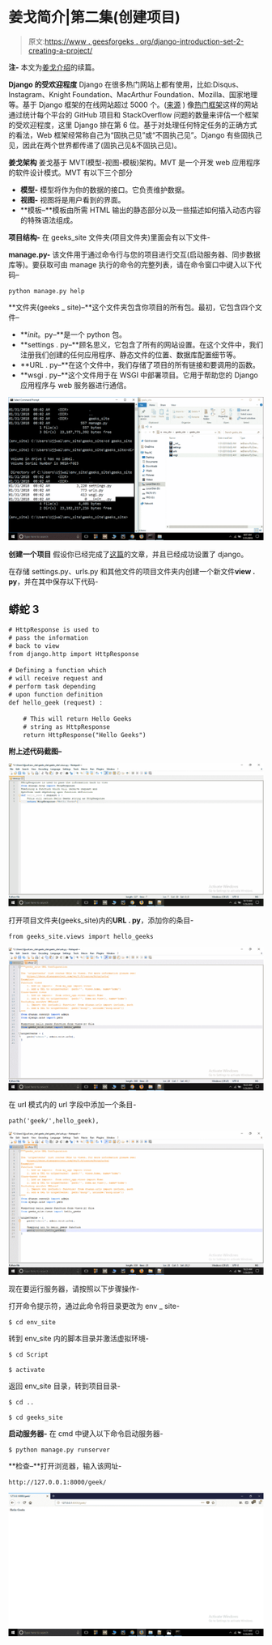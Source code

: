 # 姜戈简介|第二集(创建项目)

> 原文:[https://www . geesforgeks . org/django-introduction-set-2-creating-a-project/](https://www.geeksforgeeks.org/django-introduction-set-2-creating-a-project/)

**注-** 本文为[姜戈介绍](https://www.geeksforgeeks.org/django-introduction-and-installation/)的续篇。

**Django 的受欢迎程度**
Django 在很多热门网站上都有使用，比如:Disqus、Instagram、Knight Foundation、MacArthur Foundation、Mozilla、国家地理等。基于 Django 框架的在线网站超过 5000 个。([来源](https://www.djangosites.org/) )
像[热门框架](http://hotframeworks.com/)这样的网站通过统计每个平台的 GitHub 项目和 StackOverflow 问题的数量来评估一个框架的受欢迎程度，这里 Django 排在第 6 位。基于对处理任何特定任务的正确方式的看法，Web 框架经常称自己为“固执己见”或“不固执己见”。Django 有些固执己见，因此在两个世界都传递了(固执己见&不固执己见)。

**姜戈架构**
姜戈基于 MVT(模型-视图-模板)架构。MVT 是一个开发 web 应用程序的软件设计模式。MVT 有以下三个部分

*   **模型-** 模型将作为你的数据的接口。它负责维护数据。
*   **视图-** 视图将是用户看到的界面。
*   **模板–**模板由所需 HTML 输出的静态部分以及一些描述如何插入动态内容的特殊语法组成。

**项目结构-** 在 geeks_site 文件夹(项目文件夹)里面会有以下文件-

**manage.py-** 该文件用于通过命令行与您的项目进行交互(启动服务器、同步数据库等)。要获取可由 manage 执行的命令的完整列表，请在命令窗口中键入以下代码–

```
python manage.py help
```

**文件夹(geeks _ site)–**这个文件夹包含你项目的所有包。最初，它包含四个文件–

*   **_init_。py–**是一个 python 包。
*   **settings . py–**顾名思义，它包含了所有的网站设置。在这个文件中，我们注册我们创建的任何应用程序、静态文件的位置、数据库配置细节等。
*   **URL . py–**在这个文件中，我们存储了项目的所有链接和要调用的函数。
*   **wsgi . py–**这个文件用于在 WSGI 中部署项目。它用于帮助您的 Django 应用程序与 web 服务器进行通信。

![](img/5c8101b6d5497193d3ffc49ee026abc1.png)

**创建一个项目**
假设你已经完成了[这篇](https://www.geeksforgeeks.org/django-introduction-and-installation/)的文章，并且已经成功设置了 django。

在存储 settings.py、urls.py 和其他文件的项目文件夹内创建一个新文件**view . py**，并在其中保存以下代码-

## 蟒蛇 3

```
# HttpResponse is used to
# pass the information
# back to view
from django.http import HttpResponse

# Defining a function which
# will receive request and
# perform task depending
# upon function definition
def hello_geek (request) :

    # This will return Hello Geeks
    # string as HttpResponse
    return HttpResponse("Hello Geeks")
```

**附上述代码截图–**

![](img/e094f22e3e1da35ab90f20a3c480c48c.png)

打开项目文件夹(geeks_site)内的**URL . py**，添加你的条目-

```
from geeks_site.views import hello_geeks
```

![](img/ab4666467722d635dfc88ea2d750be1e.png)

在 url 模式内的 url 字段中添加一个条目-

```
path('geek/',hello_geek),
```

![](img/bba10e18af6dd0f9068c320e20248823.png)

现在要运行服务器，请按照以下步骤操作-

打开命令提示符，通过此命令将目录更改为 env _ site-

```
$ cd env_site
```

转到 env_site 内的脚本目录并激活虚拟环境-

```
$ cd Script
```

```
$ activate
```

返回 env_site 目录，转到项目目录-

```
$ cd ..
```

```
$ cd geeks_site
```

**启动服务器-** 在 cmd 中键入以下命令启动服务器-

```
$ python manage.py runserver
```

**检查–**打开浏览器，输入该网址-

```
http://127.0.0.1:8000/geek/
```

![](img/59447f23d8e293c65ce51d2a57c808e8.png)